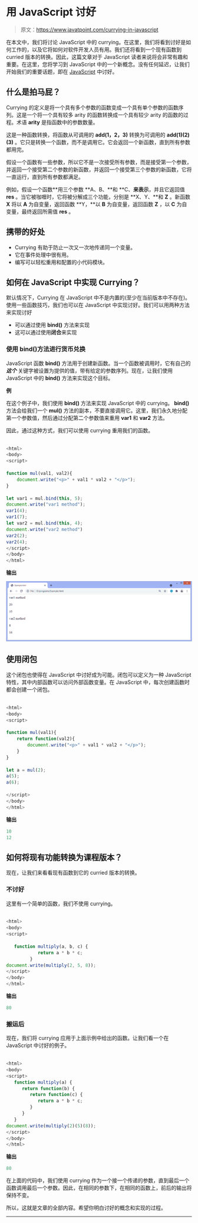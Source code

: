 # 用 JavaScript 讨好

> 原文：<https://www.javatpoint.com/currying-in-javascript>

在本文中，我们将讨论 JavaScript 中的 currying。在这里，我们将看到讨好是如何工作的，以及它将如何对软件开发人员有用。我们还将看到一个现有函数到 curried 版本的转换。因此，这篇文章对于 JavaScript 读者来说将会非常有趣和重要。在这里，您将学习到 JavaScript 中的一个新概念。没有任何延迟，让我们开始我们的重要话题，即在 [JavaScript](https://www.javatpoint.com/javascript-tutorial) 中讨好。

## 什么是拍马屁？

Currying 的定义是将一个具有多个参数的函数变成一个具有单个参数的函数序列。这是一个将一个具有较多 arity 的函数转换成一个具有较少 arity 的函数的过程。术语 **arity** 是指函数中的参数数量。

这是一种函数转换，将函数从可调用的 **add(1，2，3)** 转换为可调用的 **add(1)(2)(3)** 。它只是转换一个函数，而不是调用它。它会返回一个新函数，直到所有参数都用完。

假设一个函数有一些参数，所以它不是一次接受所有参数，而是接受第一个参数，并返回一个接受第二个参数的新函数，并返回一个接受第三个参数的新函数，它将一直运行，直到所有参数都满足。

例如，假设一个函数**用三个参数 **A、B、**和 **C、**来表示**，并且它返回值 **res** 。当它被咖喱时，它将被分解成三个功能，分别是 **X、Y、**和 **Z** 。新函数 **X** 将以 **A** 为自变量，返回函数 **Y，**以 **B** 为自变量，返回函数 **Z** ，以 **C** 为自变量，最终返回所需值 **res** 。

## 携带的好处

*   Currying 有助于防止一次又一次地传递同一个变量。
*   它在事件处理中很有用。
*   编写可以轻松重用和配置的小代码模块。

## 如何在 JavaScript 中实现 Currying？

默认情况下，Currying 在 JavaScript 中不是内置的(至少在当前版本中不存在)。使用一些函数技巧，我们也可以在 JavaScript 中实现讨好。我们可以用两种方法来实现讨好

*   可以通过使用 **bind()** 方法来实现
*   这可以通过使用**闭合**来实现

### 使用 bind()方法进行货币兑换

JavaScript 函数 **bind()** 方法用于创建新函数。当一个函数被调用时，它有自己的 ***这个*** 关键字被设置为提供的值，带有给定的参数序列。现在，让我们使用 JavaScript 中的 **bind()** 方法来实现这个目标。

**例**

在这个例子中，我们使用 **bind()** 方法来实现 JavaScript 中的 currying。 **bind()** 方法会给我们一个 **mul()** 方法的副本，不要直接调用它。这里，我们永久地分配第一个参数值，然后通过分配第二个参数值来重用 **var1** 和 **var2** 方法。

因此，通过这种方式，我们可以使用 currying 重用我们的函数。

```js

<html>
<body>
<script>

function mul(val1, val2){
    document.write("<p>" + val1 * val2 + "</p>");
}

let var1 = mul.bind(this, 5);
document.write("var1 method");
var1(4);
var1(7);
let var2 = mul.bind(this, 4);
document.write("var2 method")
var2(2);
var2(4);
</script>
</body>
</html>

```

**输出**

![Currying in JavaScript](img/b5d63fe72e02a4ec20229340c7678b9d.png)

## 使用闭包

这个闭包也使得在 JavaScript 中讨好成为可能。闭包可以定义为一种 JavaScript 特性，其中内部函数可以访问外部函数变量。在 JavaScript 中，每次创建函数时都会创建一个闭包。

```js

<html>
<body>
<script>

function mul(val1){
    return function(val2){
        document.write("<p>" + val1 * val2 + "</p>");
    }
}

let a = mul(2);
a(5);
a(6);

</script>
</body>
</html>

```

**输出**

```js
10
12

```

## 如何将现有功能转换为课程版本？

现在，让我们来看看现有函数到它的 curried 版本的转换。

### 不讨好

这里有一个简单的函数，我们不使用 currying。

```js

<html>
<body>
<script>

   function multiply(a, b, c) {
            return a * b * c;
         }
document.write(multiply(2, 5, 8));
</script>
</body>
</html>

```

**输出**

```js
80

```

### 搬运后

现在，我们将 currying 应用于上面示例中给出的函数。让我们看一个在 JavaScript 中讨好的例子。

```js

<html>
<body>
<script>
   function multiply(a) {
      return function(b) {
         return function(c) {
            return a * b * c;
         }
      }
   }
document.write(multiply(2)(5)(8));
</script>
</body>
</html>

```

**输出**

```js
80

```

在上面的代码中，我们使用 currying 作为一个接一个传递的参数，直到最后一个函数调用最后一个参数。因此，在相同的参数下，在相同的函数上，前后的输出将保持不变。

所以，这就是文章的全部内容。希望你明白讨好的概念和实现的过程。

* * *